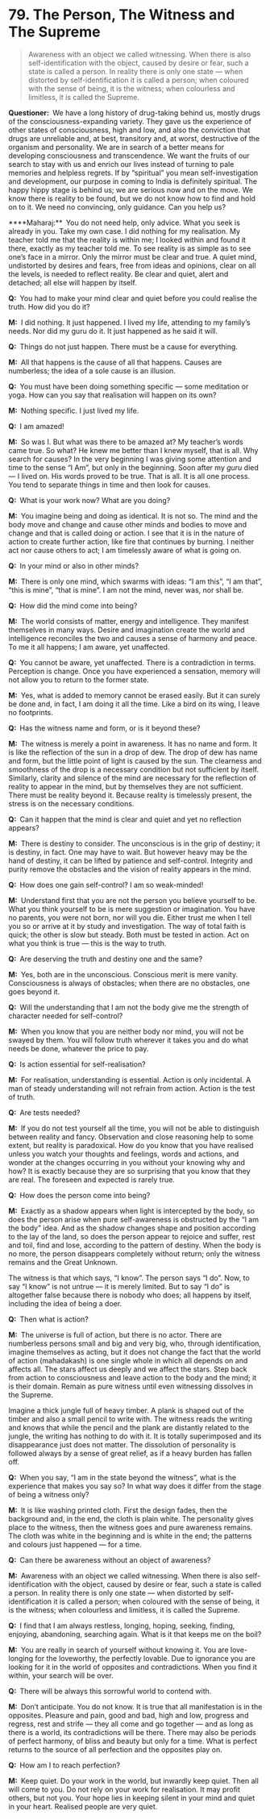 # 79. The Person, The Witness and The Supreme

>Awareness with an object we called witnessing. When there is also 
self-identification with the object, caused by desire or fear, such a state is 
called a person. In reality there is only one state — when distorted by 
self-identification it is called a person; when coloured with the sense of 
being, it is the witness; when colourless and limitless, it is called the 
Supreme.

**Questioner:**&ensp;We have a long history of drug-taking behind us, mostly 
drugs of the consciousness-expanding variety. They gave us the experience of 
other states of consciousness, high and low, and also the conviction that 
drugs are unreliable and, at best, transitory and, at worst, destructive of 
the organism and personality. We are in search of a better means for 
developing consciousness and transcendence. We want the fruits of our search 
to stay with us and enrich our lives instead of turning to pale memories and 
helpless regrets. If by “spiritual” you mean self-investigation and 
development, our purpose in coming to India is definitely spiritual. The happy 
hippy stage is behind us; we are serious now and on the move. We know there is 
reality to be found, but we do not know how to find and hold on to it. We need 
no convincing, only guidance. Can you help us?

****Maharaj:**&ensp;You do not need help, only advice. What you seek is 
already in you. Take my own case. I did nothing for my realisation. My teacher 
told me that the reality is within me; I looked within and found it there, 
exactly as my teacher told me. To see reality is as simple as to see one’s 
face in a mirror. Only the mirror must be clear and true. A quiet mind, 
undistorted by desires and fears, free from ideas and opinions, clear on all 
the levels, is needed to reflect reality. Be clear and quiet, alert and 
detached; all else will happen by itself.

**Q:**&ensp;You had to make your mind clear and quiet before you could realise 
the truth. How did you do it?

**M:**&ensp;I did nothing. It just happened. I lived my life, attending to my 
family’s needs. Nor did my <span data-tippy-content="Spiritual teacher, 
preceptor.">guru</span> do it. It just happened as he said it will.

**Q:**&ensp;Things do not just happen. There must be a cause for everything.

**M:**&ensp;All that happens is the cause of all that happens. Causes are 
numberless; the idea of a sole cause is an illusion.

**Q:**&ensp;You must have been doing something specific — some meditation or 
<span data-tippy-content="One of the six systems of the Hindu philosophy (from 
<em>yoj</em>, to yoke or join). <em>Yoga</em> teaches the means by which the 
individual spirit (<em>jivatma</em>) can be joined or united with the 
universal spirit (<em>Paramatma</em>).">yoga</span>. How can you say that 
realisation will happen on its own?

**M:**&ensp;Nothing specific. I just lived my life.

**Q:**&ensp;I am amazed!

**M:**&ensp;So was I. But what was there to be amazed at? My teacher’s words 
came true. So what? He knew me better than I knew myself, that is all. Why 
search for causes? In the very beginning I was giving some attention and time 
to the sense “I Am”, but only in the beginning. Soon after my *guru* died — I 
lived on. His words proved to be true. That is all. It is all one process. You 
tend to separate things in time and then look for causes.

**Q:**&ensp;What is your work now? What are you doing?

**M:**&ensp;You imagine being and doing as identical. It is not so. The mind 
and the body move and change and cause other minds and bodies to move and 
change and that is called doing or action. I see that it is in the nature of 
action to create further action, like fire that continues by burning. I 
neither act nor cause others to act; I am timelessly aware of what is going on.

**Q:**&ensp;In your mind or also in other minds?

**M:**&ensp;There is only one mind, which swarms with ideas: “I am this”, “I am that”, “this is mine”, “that is mine”. I am not the mind, never was, nor shall be.

**Q:**&ensp;How did the mind come into being?

**M:**&ensp;The world consists of matter, energy and intelligence. They 
manifest themselves in many ways. Desire and imagination create the world and 
intelligence reconciles the two and causes a sense of harmony and peace. To me 
it all happens; I am aware, yet unaffected.

**Q:**&ensp;You cannot be aware, yet unaffected. There is a contradiction in 
terms. Perception is change. Once you have experienced a sensation, memory 
will not allow you to return to the former state.

**M:**&ensp;Yes, what is added to memory cannot be erased easily. But it can 
surely be done and, in fact, I am doing it all the time. Like a bird on its 
wing, I leave no footprints.

**Q:**&ensp;Has the witness name and form, or is it beyond these?

**M:**&ensp;The witness is merely a point in awareness. It has no name and 
form. It is like the reflection of the sun in a drop of dew. The drop of dew 
has name and form, but the little point of light is caused by the sun. The 
clearness and smoothness of the drop is a necessary condition but not 
sufficient by itself. Similarly, clarity and silence of the mind are necessary 
for the reflection of reality to appear in the mind, but by themselves they 
are not sufficient. There must be reality beyond it. Because reality is 
timelessly present, the stress is on the necessary conditions.

**Q:**&ensp;Can it happen that the mind is clear and quiet and yet no 
reflection appears?

**M:**&ensp;There is destiny to consider. The unconscious is in the grip of 
destiny; it is destiny, in fact. One may have to wait. But however heavy may 
be the hand of destiny, it can be lifted by patience and self-control. 
Integrity and purity remove the obstacles and the vision of reality appears in 
the mind.

**Q:**&ensp;How does one gain self-control? I am so weak-minded!

**M:**&ensp;Understand first that you are not the person you believe yourself 
to be. What you think yourself to be is mere suggestion or imagination. You 
have no parents, you were not born, nor will you die. Either trust me when I 
tell you so or arrive at it by study and investigation. The way of total faith 
is quick; the other is slow but steady. Both must be tested in action. Act on 
what you think is true — this is the way to truth.

**Q:**&ensp;Are deserving the truth and destiny one and the same?

**M:**&ensp;Yes, both are in the unconscious. Conscious merit is mere vanity. 
Consciousness is always of obstacles; when there are no obstacles, one goes 
beyond it.

**Q:**&ensp;Will the understanding that I am not the body give me the strength 
of character needed for self-control?

**M:**&ensp;When you know that you are neither body nor mind, you will not be 
swayed by them. You will follow truth wherever it takes you and do what needs 
be done, whatever the price to pay.

**Q:**&ensp;Is action essential for self-realisation?

**M:**&ensp;For realisation, understanding is essential. Action is only 
incidental. A man of steady understanding will not refrain from action. Action 
is the test of truth.

**Q:**&ensp;Are tests needed?

**M:**&ensp;If you do not test yourself all the time, you will not be able to 
distinguish between reality and fancy. Observation and close reasoning help to 
some extent, but reality is paradoxical. How do you know that you have 
realised unless you watch your thoughts and feelings, words and actions, and 
wonder at the changes occurring in you without your knowing why and how? It is 
exactly because they are so surprising that you know that they are real. The 
foreseen and expected is rarely true.

**Q:**&ensp;How does the person come into being?

**M:**&ensp;Exactly as a shadow appears when light is intercepted by the body, so does the person arise when pure self-awareness is obstructed by the “I am the body” idea. And as the shadow changes shape and position according to the lay of the land, so does the person appear to rejoice and suffer, rest and toil, find and lose, according to the pattern of destiny. When the body is no more, the person disappears completely without return; only the witness remains and the Great Unknown.

The witness is that which says, “I know”. The person says “I do”. Now, to say “I know” is not untrue — it is merely limited. But to say “I do” is altogether false because there is nobody who does; all happens by itself, including the idea of being a doer.

**Q:**&ensp;Then what is action?

**M:**&ensp;The universe is full of action, but there is no actor. There are 
numberless persons small and big and very big, who, through identification, 
imagine themselves as acting, but it does not change the fact that the world 
of action (<span data-tippy-content="The great expanse of existence, the 
universe of matter and energy.">mahadakash</span>) is one single whole in 
which all depends on and affects all. The stars affect us deeply and we affect 
the stars. Step back from action to consciousness and leave action to the body 
and the mind; it is their domain. Remain as pure witness until even witnessing 
dissolves in the Supreme.

Imagine a thick jungle full of heavy timber. A plank is shaped out of the 
timber and also a small pencil to write with. The witness reads the writing 
and knows that while the pencil and the plank are distantly related to the 
jungle, the writing has nothing to do with it. It is totally superimposed and 
its disappearance just does not matter. The dissolution of personality is 
followed always by a sense of great relief, as if a heavy burden has fallen 
off.

**Q:**&ensp;When you say, “I am in the state beyond the witness”, what is the 
experience that makes you say so? In what way does it differ from the stage of 
being a witness only?

**M:**&ensp;It is like washing printed cloth. First the design fades, then the 
background and, in the end, the cloth is plain white. The personality gives 
place to the witness, then the witness goes and pure awareness remains. The 
cloth was white in the beginning and is white in the end; the patterns and 
colours just happened — for a time.

**Q:**&ensp;Can there be awareness without an object of awareness?

**M:**&ensp;Awareness with an object we called witnessing. When there is also 
self-identification with the object, caused by desire or fear, such a state is 
called a person. In reality there is only one state  — when distorted by 
self-identification it is called a person; when coloured with the sense of 
being, it is the witness; when colourless and limitless, it is called the 
Supreme.

**Q:**&ensp;I find that I am always restless, longing, hoping, seeking, 
finding, enjoying, abandoning, searching again. What is it that keeps me on 
the boil?

**M:**&ensp;You are really in search of yourself without knowing it. You are 
love-longing for the loveworthy, the perfectly lovable. Due to ignorance you 
are looking for it in the world of opposites and contradictions. When you find 
it within, your search will be over.

**Q:**&ensp;There will be always this sorrowful world to contend with.

**M:**&ensp;Don’t anticipate. You do not know. It is true that all 
manifestation is in the opposites. Pleasure and pain, good and bad, high and 
low, progress and regress, rest and strife — they all come and go together — 
and as long as there is a world, its contradictions will be there. There may 
also be periods of perfect harmony, of bliss and beauty but only for a time. 
What is perfect returns to the source of all perfection and the opposites play 
on.

**Q:**&ensp;How am I to reach perfection?

**M:**&ensp;Keep quiet. Do your work in the world, but inwardly keep quiet. 
Then all will come to you. Do not rely on your work for realisation. It may 
profit others, but not you. Your hope lies in keeping silent in your mind and 
quiet in your heart. Realised people are very quiet.


<script>
export default {
  props: ["slot-key"],
  mounted () {
    tippy("[data-tippy-content]", {allowHTML: true});
  }
}
</script>